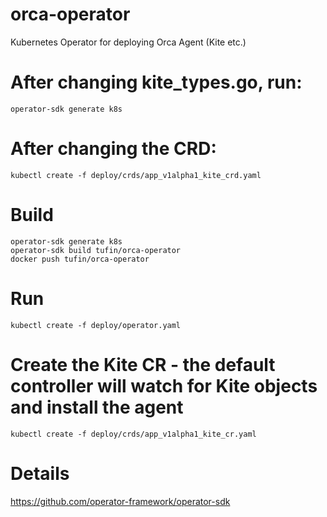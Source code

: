 # orca-operator
Kubernetes Operator for deploying Orca Agent (Kite etc.)

# After changing kite_types.go, run:
```
operator-sdk generate k8s
```

# After changing the CRD:
```
kubectl create -f deploy/crds/app_v1alpha1_kite_crd.yaml
```

# Build
```
operator-sdk generate k8s
operator-sdk build tufin/orca-operator
docker push tufin/orca-operator
```

# Run
```
kubectl create -f deploy/operator.yaml
```

# Create the Kite CR - the default controller will watch for Kite objects and install the agent
```
kubectl create -f deploy/crds/app_v1alpha1_kite_cr.yaml
```

# Details
https://github.com/operator-framework/operator-sdk
